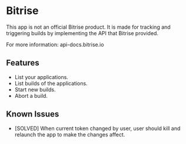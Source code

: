 # Bitrise

This app is not an official Bitrise product. It is made for tracking and triggering builds by implementing the API that Bitrise provided.

For more information: api-docs.bitrise.io

## Features

- List your applications.
- List builds of the applications.
- Start new builds.
- Abort a build.

## Known Issues

- [SOLVED] When current token changed by user, user should kill and relaunch the app to make the changes affect. 
